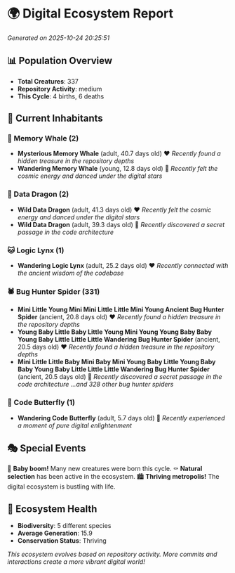 # 🌍 Digital Ecosystem Report
*Generated on 2025-10-24 20:25:51*

## 📊 Population Overview
- **Total Creatures**: 337
- **Repository Activity**: medium
- **This Cycle**: 4 births, 6 deaths

## 👥 Current Inhabitants

### 🐋 Memory Whale (2)
- **Mysterious Memory Whale** (adult, 40.7 days old) ❤️
  *Recently found a hidden treasure in the repository depths*
- **Wandering Memory Whale** (young, 12.8 days old) 💚
  *Recently felt the cosmic energy and danced under the digital stars*

### 🐉 Data Dragon (2)
- **Wild Data Dragon** (adult, 41.3 days old) ❤️
  *Recently felt the cosmic energy and danced under the digital stars*
- **Wild Data Dragon** (adult, 39.3 days old) 💛
  *Recently discovered a secret passage in the code architecture*

### 🐱 Logic Lynx (1)
- **Wandering Logic Lynx** (adult, 25.2 days old) ❤️
  *Recently connected with the ancient wisdom of the codebase*

### 🕷️ Bug Hunter Spider (331)
- **Mini Little Young Mini Mini Little Little Mini Young Ancient Bug Hunter Spider** (ancient, 20.8 days old) ❤️
  *Recently found a hidden treasure in the repository depths*
- **Young Baby Little Baby Little Young Mini Young Young Baby Baby Young Baby Little Little Little Wandering Bug Hunter Spider** (ancient, 20.5 days old) ❤️
  *Recently found a hidden treasure in the repository depths*
- **Mini Little Little Baby Mini Baby Mini Young Baby Little Young Baby Baby Young Baby Little Little Little Wandering Bug Hunter Spider** (ancient, 20.5 days old) 💛
  *Recently discovered a secret passage in the code architecture*
  *...and 328 other bug hunter spiders*

### 🦋 Code Butterfly (1)
- **Wandering Code Butterfly** (adult, 5.7 days old) 💚
  *Recently experienced a moment of pure digital enlightenment*

## 🎭 Special Events

🎉 **Baby boom!** Many new creatures were born this cycle.
⚰️ **Natural selection** has been active in the ecosystem.
🏙️ **Thriving metropolis!** The digital ecosystem is bustling with life.

## 🔬 Ecosystem Health
- **Biodiversity**: 5 different species
- **Average Generation**: 15.9
- **Conservation Status**: Thriving

*This ecosystem evolves based on repository activity. More commits and interactions create a more vibrant digital world!*
